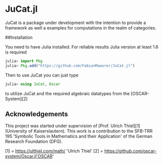 # JuCat.jl

JuCat is a package under development with the intention to provide a framework as well a examples for computations in the realm of categories.

##Installation

You need to have Julia installed. For reliable results Julia version at least 1.6 is required

```julia
julia> import Pkg
julia> Pkg.add("https://github.com/FabianMaeurer/JuCat.jl")
```

Then to use JuCat you can just type

```julia
julia> using JuCat, Oscar
```

to utilize JuCat and the required algebraic datatypes from the [OSCAR-System][2]


## Acknowledgements

This project was started under supervision of [Prof. Ulrich Thiel][1]  (University of Kaiserslautern). This work is a
contribution to the SFB-TRR 195 'Symbolic Tools in Mathematics and their
Application' of the German Research Foundation (DFG).


[1] = https://ulthiel.com/math/ 'Ulrich Thiel'
[2] = https://github.com/oscar-system/Oscar.jl'OSCAR'
